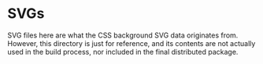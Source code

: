 # SVGs

SVG files here are what the CSS background SVG data originates from. However, this directory is just for reference, and its contents are not actually used in the build process, nor included in the final distributed package.
